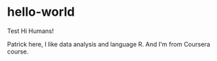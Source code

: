 # hello-world
Test
Hi Humans!

Patrick here, I like data analysis and language R. 
And I'm from Coursera course.
